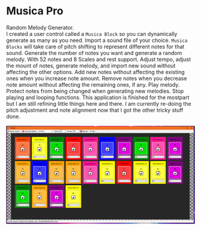 # Musica Pro
 Random Melody Generator.<br>
I created a user control called a `Musica Block` so you can dynamically generate as many as you need. Import a sound file of your choice. `Musica Blocks` will take care of pitch shifting to represent different notes for that sound. Generate the number of notes you want and generate a random melody. With 52 notes and 8 Scales and rest support. Adjust tempo, adjust the mount of notes, generate melody, and import new sound without affecting the other options. Add new notes without affecting the existing ones when you increase note amount. Remove notes when you decrease note amount without affecting the remaining ones, if any. Play melody. Protect notes from being changed when generating new melodies. Stop playing and looping functions.
This application is finished for the mostpart but I am still refining little things here and there. I am currently re-doing the pitch adjustment and note alignment now that I got the other tricky stuff done.
<br><br>
<img src="https://github.com/blinkpen/Musica/blob/main/musicapresentation.PNG">
